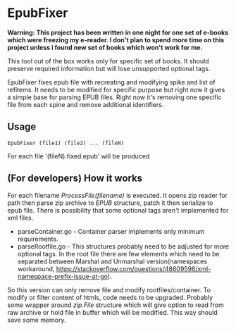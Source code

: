 # EpubFixer
**Warning: This project has been written in one night for one set of e-books which were freezing my e-reader. I don't plan to spend more time on this project unless i found new set of books which won't work for me.**

This tool out of the box works only for specific set of books. It should preserve required information but will lose unsupported optional tags.

EpubFixer fixes epub file with recreating and modifying spike and list of refitems. It needs to be modified for specific purpose but right now it gives a simple base for parsing EPUB files. Right now it's removing one specific file from each spine and remove additional identifiers.

## Usage
```
EpubFixer (file1) (file2) ... (fileN)
```
For each file '(fileN).fixed.epub' will be produced

## (For developers) How it works

For each filename _ProcessFile(filename)_ is executed. It opens zip reader for path then parse zip archive to _EPUB_ structure, patch it then serialize to epub file. There is possibility that some optional tags aren't implemented for xml files.

* parseContainer.go - Container parser implements only minimum requirements.
* parseRootfile.go - This structures probably need to be adjusted for more optional tags. In the root file there are few elements which need to be separated between Marshal and Unmarshal version(namespaces workaround, https://stackoverflow.com/questions/48609596/xml-namespace-prefix-issue-at-go).

So this version can only remove file and modify rootfiles/container. To modify or filter content of htmls, code needs to be upgraded. Probably some wrapper around _zip.File_ structure which will give option to read from raw archive or hold file in buffer which will be modified. This way should save some memory.